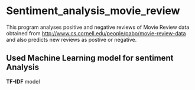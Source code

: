 # Sentiment_analysis_movie_review
This program analyses positive and negative reviews of Movie Review data obtained from http://www.cs.cornell.edu/people/pabo/movie-review-data and also predicts new reviews as postive or negative.

## Used Machine Learning model for sentiment Analysis
**TF-IDF** model
